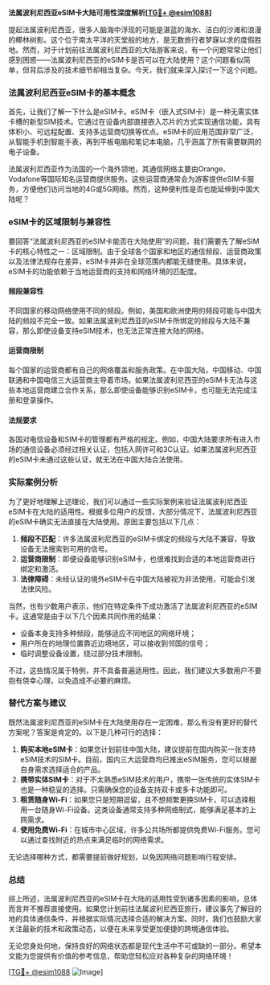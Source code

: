 **法属波利尼西亚eSIM卡大陆可用性深度解析[[TG💪+ @esim1088](https://t.me/s/esim1088)]**

提起法属波利尼西亚，很多人脑海中浮现的可能是湛蓝的海水、洁白的沙滩和浪漫的椰林树影。这个位于南太平洋的天堂般的地方，是无数旅行者梦寐以求的度假胜地。然而，对于计划前往法属波利尼西亚的大陆游客来说，有一个问题常常让他们感到困惑——法属波利尼西亚的eSIM卡是否可以在大陆使用？这个问题看似简单，但背后涉及的技术细节却相当复杂。今天，我们就来深入探讨一下这个问题。

### 法属波利尼西亚eSIM卡的基本概念

首先，让我们了解一下什么是eSIM卡。eSIM卡（嵌入式SIM卡）是一种无需实体卡槽的新型SIM技术。它通过在设备内部直接嵌入芯片的方式实现通信功能，具有体积小、可远程配置、支持多运营商切换等优点。eSIM卡的应用范围非常广泛，从智能手机到智能手表，再到平板电脑和笔记本电脑，几乎涵盖了所有需要联网的电子设备。

法属波利尼西亚作为法国的一个海外领地，其通信网络主要由Orange、Vodafone等国际知名运营商提供服务。这些运营商通常会为游客提供eSIM卡服务，方便他们访问当地的4G或5G网络。然而，这种便利性是否也能延伸到中国大陆呢？

### eSIM卡的区域限制与兼容性

要回答“法属波利尼西亚的eSIM卡能否在大陆使用”的问题，我们需要先了解eSIM卡的核心特性之一：区域限制。由于全球各个国家和地区的通信频段、运营商政策以及法律法规存在差异，eSIM卡并非在全球范围内都能无缝使用。具体来说，eSIM卡的功能依赖于当地运营商的支持和网络环境的匹配度。

#### 频段兼容性
不同国家的移动网络使用不同的频段。例如，美国和欧洲使用的频段可能与中国大陆的频段不完全一致。如果法属波利尼西亚的eSIM卡所绑定的频段与大陆不兼容，那么即使设备支持eSIM技术，也无法正常连接大陆的网络。

#### 运营商限制
每个国家的运营商都有自己的网络覆盖和服务政策。在中国大陆，中国移动、中国联通和中国电信三大运营商主导着市场。如果法属波利尼西亚的eSIM卡无法与这些本地运营商建立合作关系，那么即使设备能够识别eSIM卡，也可能无法完成注册和登录操作。

#### 法规要求
各国对电信设备和SIM卡的管理都有严格的规定。例如，中国大陆要求所有进入市场的通信设备必须经过相关认证，包括入网许可和3C认证。如果法属波利尼西亚的eSIM卡未通过这些认证，就无法在中国大陆合法使用。

### 实际案例分析

为了更好地理解上述理论，我们可以通过一些实际案例来验证法属波利尼西亚eSIM卡在大陆的适用性。根据多位用户的反馈，大部分情况下，法属波利尼西亚的eSIM卡确实无法直接在大陆使用。原因主要包括以下几点：

1. **频段不匹配**：许多法属波利尼西亚的eSIM卡绑定的频段与大陆不兼容，导致设备无法搜索到可用的信号。
2. **运营商限制**：即便设备能够识别eSIM卡，也很难找到合适的本地运营商进行绑定和激活。
3. **法律障碍**：未经认证的境外eSIM卡在中国大陆被视为非法使用，可能会引发法律风险。

当然，也有少数用户表示，他们在特定条件下成功激活了法属波利尼西亚的eSIM卡。这通常是由于以下几个因素共同作用的结果：

- 设备本身支持多种频段，能够适应不同地区的网络环境；
- 用户所在的地理位置靠近边境地区，可以接收到邻国的信号；
- 临时调整设备设置，绕过部分技术限制。

不过，这些情况属于特例，并不具备普遍适用性。因此，我们建议大多数用户不要抱有侥幸心理，以免造成不必要的麻烦。

### 替代方案与建议

既然法属波利尼西亚的eSIM卡在大陆使用存在一定困难，那么有没有更好的替代方案呢？答案是肯定的。以下是几种可行的选择：

1. **购买本地eSIM卡**：如果您计划前往中国大陆，建议提前在国内购买一张支持eSIM技术的SIM卡。目前，国内三大运营商均已推出eSIM服务，您可以根据自身需求选择适合的产品。
2. **携带实体SIM卡**：对于不太熟悉eSIM技术的用户，携带一张传统的实体SIM卡也是一种稳妥的选择。只需确保您的设备支持双卡或多卡功能即可。
3. **租赁随身Wi-Fi**：如果您只是短期逗留，且不想频繁更换SIM卡，可以选择租用一台随身Wi-Fi设备。这类设备通常支持多种网络制式，能够满足基本的上网需求。
4. **使用免费Wi-Fi**：在城市中心区域，许多公共场所都提供免费Wi-Fi服务。您可以通过查找附近的热点来满足临时的网络需求。

无论选择哪种方式，都需要提前做好规划，以免因网络问题影响行程安排。

### 总结

综上所述，法属波利尼西亚的eSIM卡在大陆的适用性受到诸多因素的影响，总体而言并不推荐直接使用。如果您计划前往法属波利尼西亚旅行，建议事先了解目的地的具体通信条件，并根据实际情况选择合适的解决方案。同时，我们也鼓励大家关注最新的技术和政策动态，以便在未来享受更加便捷的跨境通信体验。

无论您身处何地，保持良好的网络状态都是现代生活中不可或缺的一部分。希望本文能为您提供有价值的参考信息，帮助您轻松应对各种复杂的网络环境！ 

[[TG💪+ @esim1088](https://t.me/s/esim1088) ![Image](https://i.postimg.cc/4NQfJmqS/Snipaste-2025-05-13-00-14-12.png)]